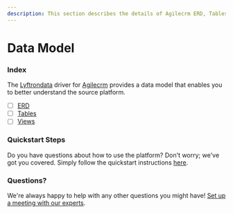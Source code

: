 ```yaml
---
description: This section describes the details of Agilecrm ERD, Tables, and Views.
---
```


# Data Model

### Index

The  [Lyftrondata](https://www.lyftrondata.com/) driver for [Agilecrm](https://www.lyftrondata.com/integration/sales-analytics/agile-crm/) provides a data model that enables you to better understand the source platform.

* [ ] [ERD](erd.md)
* [ ] [Tables](tables.md)
* [ ] [Views](views.md)

### Quickstart Steps

Do you have questions about how to use the platform? Don't worry; we've got you covered. Simply follow the quickstart instructions [here](../README.md).


### Questions? <a href="#questions" id="questions"></a>

We're always happy to help with any other questions you might have! [Set up a meeting with our experts](https://www.lyftrondata.com/book-a-meeting/).

